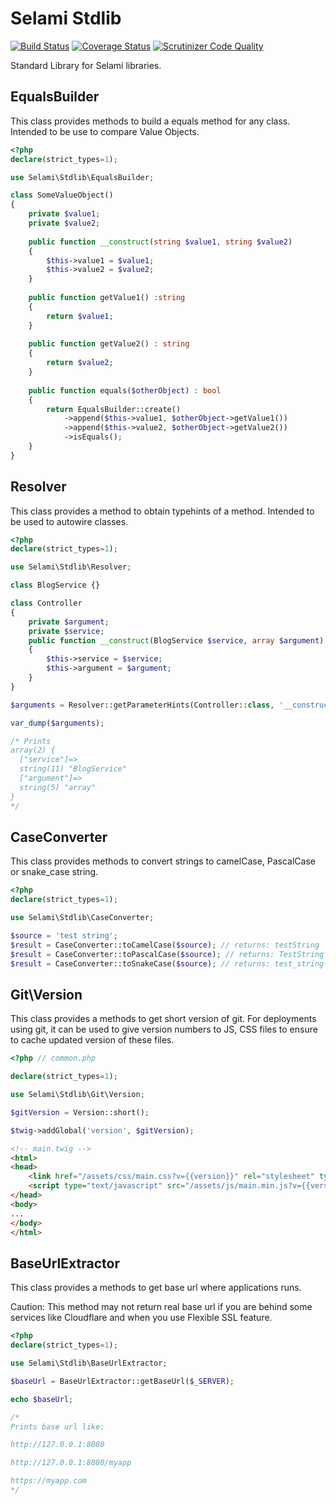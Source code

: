# Selami Stdlib

[![Build Status](https://travis-ci.org/selamiphp/stdlib.svg?branch=master)](https://travis-ci.org/selamiphp/stdlib) [![Coverage Status](https://coveralls.io/repos/github/selamiphp/stdlib/badge.svg?branch=master)](https://coveralls.io/github/selamiphp/stdlib?branch=master) [![Scrutinizer Code Quality](https://scrutinizer-ci.com/g/selamiphp/stdlib/badges/quality-score.png?b=master)](https://scrutinizer-ci.com/g/selamiphp/stdlib/?branch=master)

Standard Library for Selami libraries.



## EqualsBuilder

This class provides methods to build a equals method for any class. Intended to be use to compare Value Objects.

```php
<?php 
declare(strict_types=1);

use Selami\Stdlib\EqualsBuilder;

class SomeValueObject()
{
	private $value1;
	private $value2;
	
	public function __construct(string $value1, string $value2)
	{
		$this->value1 = $value1;
		$this->value2 = $value2;
	}
	
	public function getValue1() :string 
	{
		return $value1;
	}
	
	public function getValue2() : string
	{
		return $value2;
	}
	
	public function equals($otherObject) : bool
	{
		return EqualsBuilder::create()
			->append($this->value1, $otherObject->getValue1())
			->append($this->value2, $otherObject->getValue2())
        	->isEquals(); 
	}
}
```


## Resolver


This class provides a method to obtain typehints of a method. Intended to be used to autowire classes.


```php
<?php
declare(strict_types=1);

use Selami\Stdlib\Resolver;

class BlogService {}

class Controller
{
	private $argument;
	private $service;
	public function __construct(BlogService $service, array $argument)
	{
		$this->service = $service;
		$this->argument = $argument;
	}
}

$arguments = Resolver::getParameterHints(Controller::class, '__construct');

var_dump($arguments);

/* Prints 
array(2) {
  ["service"]=>
  string(11) "BlogService"
  ["argument"]=>
  string(5) "array"
}
*/
```

## CaseConverter

This class provides methods to convert strings to camelCase, PascalCase or snake_case string.


```php
<?php
declare(strict_types=1);

use Selami\Stdlib\CaseConverter;

$source = 'test string';
$result = CaseConverter::toCamelCase($source); // returns: testString
$result = CaseConverter::toPascalCase($source); // returns: TestString
$result = CaseConverter::toSnakeCase($source); // returns: test_string
```

## Git\Version

This class provides a methods to get short version of git. For deployments using git, it can be used to give version numbers to JS, CSS files to ensure to cache updated version of these files.


```php
<?php // common.php

declare(strict_types=1);

use Selami\Stdlib\Git\Version;

$gitVersion = Version::short();

$twig->addGlobal('version', $gitVersion);

```
```html
<!-- main.twig -->
<html>
<head>
    <link href="/assets/css/main.css?v={{version}}" rel="stylesheet" type="text/css" />
    <script type="text/javascript" src="/assets/js/main.min.js?v={{version}}"></script>
</head>
<body>
...
</body>
</html>
```


## BaseUrlExtractor


This class provides a methods to get base url where applications runs. 

Caution: This method may not return real base url if you are behind some services like Cloudflare and when you use Flexible SSL feature.

```php
<?php
declare(strict_types=1);

use Selami\Stdlib\BaseUrlExtractor;

$baseUrl = BaseUrlExtractor::getBaseUrl($_SERVER);

echo $baseUrl;

/*
Prints base url like:

http://127.0.0.1:8080

http://127.0.0.1:8080/myapp

https://myapp.com
*/
```
